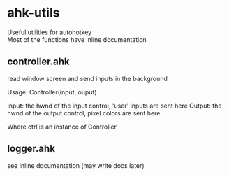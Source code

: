 # ahk-utils
Useful utilities for autohotkey  
Most of the functions have inline documentation  

## controller.ahk 

read window screen and send inputs in the background  

Usage: Controller(input, ouput)  

Input: the hwnd of the input control, 'user' inputs are sent here
Output: the hwnd of the output control, pixel colors are sent here

Where ctrl is an instance of Controller  

## logger.ahk 

see inline documentation (may write docs later)